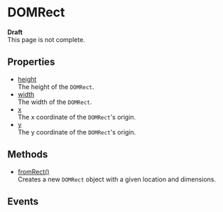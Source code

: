 # DOMRect

<div class='overview'><strong>Draft</strong><br>
    This page is not complete.</div>

## Properties

<ul class="items properties">
  <li>
    <a href="">height</a>
    <div>The height of the <code>DOMRect</code>.</div>
  </li>
  <li>
    <a href="">width</a>
    <div>The width of the <code>DOMRect</code>.</div>
  </li>
  <li>
    <a href="">x</a>
    <div>The x coordinate of the <code>DOMRect</code>'s origin.</div>
  </li>
  <li>
    <a href="">y</a>
    <div>The y coordinate of the <code>DOMRect</code>'s origin.</div>
  </li>
</ul>

## Methods

<ul class="items methods">
  <li>
    <a href="">fromRect()</a>
    <div>Creates a new <code>DOMRect</code>&nbsp;object with a given location and dimensions.</div>
  </li>
</ul>

## Events

